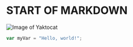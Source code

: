 # START OF MARKDOWN
![Image of Yaktocat](https://octodex.github.com/images/yaktocat.png)
``` javascript
var myVar = "Hello, world!";
```
